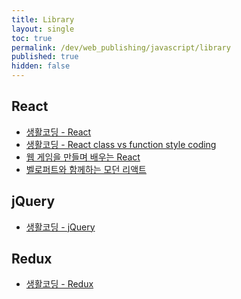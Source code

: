 ```yaml
---
title: Library
layout: single
toc: true
permalink: /dev/web_publishing/javascript/library
published: true
hidden: false
---
```


<head>
  <base target="_blank">
</head>



## React

- [생활코딩 - React](https://inf.run/kBb9)
- [생활코딩 - React class vs function style coding](https://inf.run/fYXr)
- [웹 게임을 만들며 배우는 React](https://inf.run/C6m8)
- [벨로퍼트와 함께하는 모던 리액트](https://react.vlpt.us/)



## jQuery

- [생활코딩 - jQuery](https://inf.run/D27z)



## Redux

- [생활코딩 - Redux](https://inf.run/hQ76)
